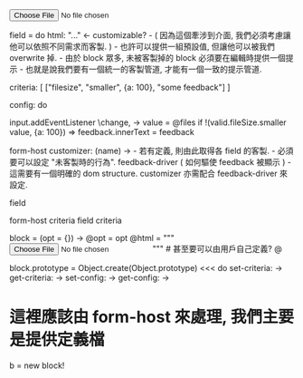 <div>
<input id="input" type="file">
<div class="feedback">
</div>


field = do
  html: "..." <- customizable?
    - ( 因為這個牽涉到介面, 我們必須考慮讓他可以依照不同需求而客製. )
    - 也許可以提供一組預設值, 但讓他可以被我們 overwrite 掉.
    - 由於 block 眾多, 未被客製掉的 block 必須要在編輯時提供一個提示
    - 也就是說我們要有一個統一的客製管道, 才能有一個一致的提示管道.

  criteria: [
    ["filesize", "smaller", {a: 100}, "some feedback"]
  ]

  config: do


input.addEventListener \change, ->
  value = @files
  if !(valid.fileSize.smaller value, {a: 100}) => feedback.innerText = feedback


form-host
  customizer: (name) ->
    - 若有定義, 則由此取得各 field 的客製.
    - 必須要可以設定 "未客製時的行為".
  feedback-driver ( 如何驅使 feedback 被顯示 ) 
    - 這需要有一個明確的 dom structure. customizer 亦需配合 feedback-driver 來設定.

field

form-host
  criteria
  field
    criteria


block = (opt = {}) ->
  @opt = opt
  @html = """<input type="file">""" # 甚至要可以由用戶自己定義? 
  @

block.prototype = Object.create(Object.prototype) <<< do
  set-criteria: ->
  get-criteria: ->
  set-config: ->
  get-config: ->

# 這裡應該由 form-host 來處理, 我們主要是提供定義檔
b = new block!

